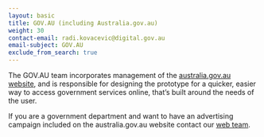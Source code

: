 ```yaml
---
layout: basic
title: GOV.AU (including Australia.gov.au)
weight: 30
contact-email: radi.kovacevic@digital.gov.au
email-subject: GOV.AU
exclude_from_search: true
---
```

The GOV.AU team incorporates management of the [australia.gov.au website](http://www.australia.gov.au/), and is responsible for designing the prototype for a quicker, easier way to access government services online, that’s built around the needs of the user.

If you are a government department and want to have an advertising campaign included on the australia.gov.au website contact our [web team](mailto:web.team@digital.gov.au?Subject=Ausgov%20advertising).
